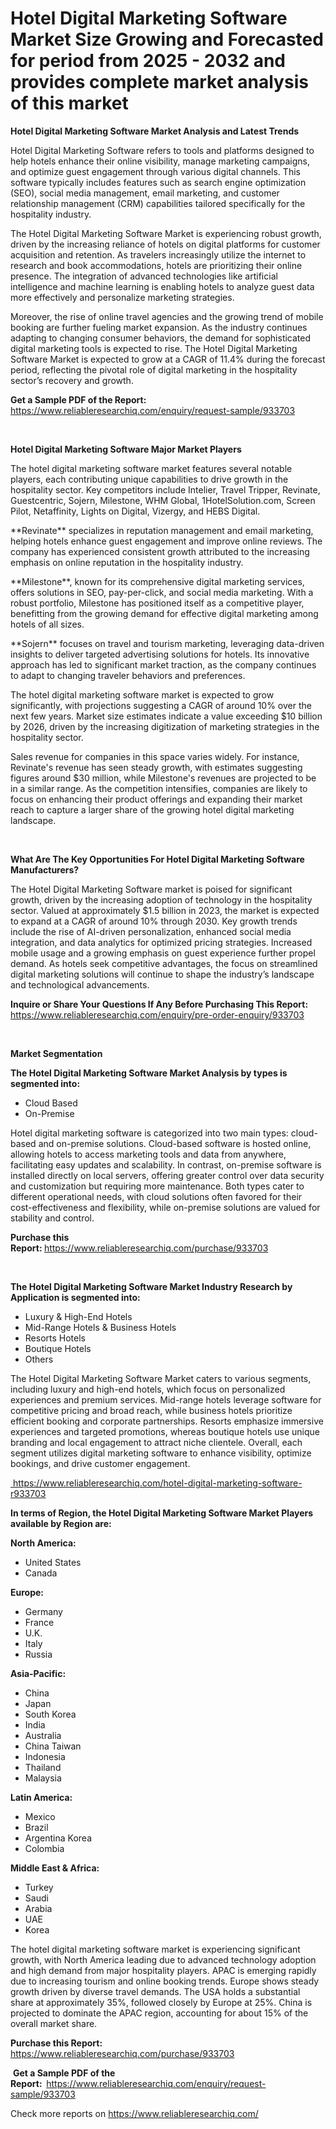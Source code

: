 <p><h1>Hotel Digital Marketing Software Market Size Growing and Forecasted for period from 2025 - 2032 and provides complete market analysis of this market</h1></p><p><strong>Hotel Digital Marketing Software Market Analysis and Latest Trends</strong></p>
<p><p>Hotel Digital Marketing Software refers to tools and platforms designed to help hotels enhance their online visibility, manage marketing campaigns, and optimize guest engagement through various digital channels. This software typically includes features such as search engine optimization (SEO), social media management, email marketing, and customer relationship management (CRM) capabilities tailored specifically for the hospitality industry.</p><p>The Hotel Digital Marketing Software Market is experiencing robust growth, driven by the increasing reliance of hotels on digital platforms for customer acquisition and retention. As travelers increasingly utilize the internet to research and book accommodations, hotels are prioritizing their online presence. The integration of advanced technologies like artificial intelligence and machine learning is enabling hotels to analyze guest data more effectively and personalize marketing strategies.</p><p>Moreover, the rise of online travel agencies and the growing trend of mobile booking are further fueling market expansion. As the industry continues adapting to changing consumer behaviors, the demand for sophisticated digital marketing tools is expected to rise. The Hotel Digital Marketing Software Market is expected to grow at a CAGR of 11.4% during the forecast period, reflecting the pivotal role of digital marketing in the hospitality sector’s recovery and growth.</p></p>
<p><strong>Get a Sample PDF of the Report:&nbsp;</strong> <a href="https://www.reliableresearchiq.com/enquiry/request-sample/933703?utm_campaign=2042&utm_medium=2&utm_source=Github&utm_content=ia&utm_term=07032025&utm_id=hotel-digital-marketing-software">https://www.reliableresearchiq.com/enquiry/request-sample/933703</a></p>
<p>&nbsp;</p>
<p><strong>Hotel Digital Marketing Software Major Market Players</strong></p>
<p><p>The hotel digital marketing software market features several notable players, each contributing unique capabilities to drive growth in the hospitality sector. Key competitors include Intelier, Travel Tripper, Revinate, Guestcentric, Sojern, Milestone, WHM Global, 1HotelSolution.com, Screen Pilot, Netaffinity, Lights on Digital, Vizergy, and HEBS Digital.</p><p>**Revinate** specializes in reputation management and email marketing, helping hotels enhance guest engagement and improve online reviews. The company has experienced consistent growth attributed to the increasing emphasis on online reputation in the hospitality industry.</p><p>**Milestone**, known for its comprehensive digital marketing services, offers solutions in SEO, pay-per-click, and social media marketing. With a robust portfolio, Milestone has positioned itself as a competitive player, benefitting from the growing demand for effective digital marketing among hotels of all sizes.</p><p>**Sojern** focuses on travel and tourism marketing, leveraging data-driven insights to deliver targeted advertising solutions for hotels. Its innovative approach has led to significant market traction, as the company continues to adapt to changing traveler behaviors and preferences.</p><p>The hotel digital marketing software market is expected to grow significantly, with projections suggesting a CAGR of around 10% over the next few years. Market size estimates indicate a value exceeding $10 billion by 2026, driven by the increasing digitization of marketing strategies in the hospitality sector.</p><p>Sales revenue for companies in this space varies widely. For instance, Revinate's revenue has seen steady growth, with estimates suggesting figures around $30 million, while Milestone's revenues are projected to be in a similar range. As the competition intensifies, companies are likely to focus on enhancing their product offerings and expanding their market reach to capture a larger share of the growing hotel digital marketing landscape.</p></p>
<p>&nbsp;</p>
<p><strong>What Are The Key Opportunities For Hotel Digital Marketing Software Manufacturers?</strong></p>
<p><p>The Hotel Digital Marketing Software market is poised for significant growth, driven by the increasing adoption of technology in the hospitality sector. Valued at approximately $1.5 billion in 2023, the market is expected to expand at a CAGR of around 10% through 2030. Key growth trends include the rise of AI-driven personalization, enhanced social media integration, and data analytics for optimized pricing strategies. Increased mobile usage and a growing emphasis on guest experience further propel demand. As hotels seek competitive advantages, the focus on streamlined digital marketing solutions will continue to shape the industry’s landscape and technological advancements.</p></p>
<p><strong>Inquire or Share Your Questions If Any Before Purchasing This Report:</strong> <a href="https://www.reliableresearchiq.com/enquiry/pre-order-enquiry/933703?utm_campaign=2042&utm_medium=2&utm_source=Github&utm_content=ia&utm_term=07032025&utm_id=hotel-digital-marketing-software">https://www.reliableresearchiq.com/enquiry/pre-order-enquiry/933703</a></p>
<p>&nbsp;</p>
<p><strong>Market Segmentation</strong></p>
<p><strong>The Hotel Digital Marketing Software Market Analysis by types is segmented into:</strong></p>
<p><ul><li>Cloud Based</li><li>On-Premise</li></ul></p>
<p><p>Hotel digital marketing software is categorized into two main types: cloud-based and on-premise solutions. Cloud-based software is hosted online, allowing hotels to access marketing tools and data from anywhere, facilitating easy updates and scalability. In contrast, on-premise software is installed directly on local servers, offering greater control over data security and customization but requiring more maintenance. Both types cater to different operational needs, with cloud solutions often favored for their cost-effectiveness and flexibility, while on-premise solutions are valued for stability and control.</p></p>
<p><strong>Purchase this Report:&nbsp;</strong><a href="https://www.reliableresearchiq.com/purchase/933703?utm_campaign=2042&utm_medium=2&utm_source=Github&utm_content=ia&utm_term=07032025&utm_id=hotel-digital-marketing-software">https://www.reliableresearchiq.com/purchase/933703</a></p>
<p>&nbsp;</p>
<p><strong>The Hotel Digital Marketing Software Market Industry Research by Application is segmented into:</strong></p>
<p><ul><li>Luxury & High-End Hotels</li><li>Mid-Range Hotels & Business Hotels</li><li>Resorts Hotels</li><li>Boutique Hotels</li><li>Others</li></ul></p>
<p><p>The Hotel Digital Marketing Software Market caters to various segments, including luxury and high-end hotels, which focus on personalized experiences and premium services. Mid-range hotels leverage software for competitive pricing and broad reach, while business hotels prioritize efficient booking and corporate partnerships. Resorts emphasize immersive experiences and targeted promotions, whereas boutique hotels use unique branding and local engagement to attract niche clientele. Overall, each segment utilizes digital marketing software to enhance visibility, optimize bookings, and drive customer engagement.</p></p>
<p><a href="https://www.reliableresearchiq.com/hotel-digital-marketing-software-r933703?utm_campaign=2042&utm_medium=2&utm_source=Github&utm_content=ia&utm_term=07032025&utm_id=hotel-digital-marketing-software">&nbsp;https://www.reliableresearchiq.com/hotel-digital-marketing-software-r933703</a></p>
<p><strong>In terms of Region, the Hotel Digital Marketing Software Market Players available by Region are:</strong></p>
<p>
    <p> <strong> North America: </strong>
        <ul>
            <li>United States</li>
            <li>Canada</li>
        </ul>
        </p> 
    <p> <strong> Europe: </strong>
        <ul>
            <li>Germany</li>
            <li>France</li>
            <li>U.K.</li>
            <li>Italy</li>
            <li>Russia</li>
        </ul>
        </p> 
    <p> <strong> Asia-Pacific: </strong>
        <ul>
            <li>China</li>
            <li>Japan</li>
            <li>South Korea</li>
            <li>India</li>
            <li>Australia</li>
            <li>China Taiwan</li>
            <li>Indonesia</li>
            <li>Thailand</li>
            <li>Malaysia</li>
        </ul>
        </p> 
    <p> <strong> Latin America: </strong>
        <ul>
            <li>Mexico</li>
            <li>Brazil</li>
            <li>Argentina Korea</li>
            <li>Colombia</li>
        </ul>
        </p> 
    <p> <strong> Middle East & Africa: </strong>
        <ul>
            <li>Turkey</li>
            <li>Saudi</li>
            <li>Arabia</li>
            <li>UAE</li>
            <li>Korea</li>
        </ul>
    </p>
    </p>
<p><p>The hotel digital marketing software market is experiencing significant growth, with North America leading due to advanced technology adoption and high demand from major hospitality players. APAC is emerging rapidly due to increasing tourism and online booking trends. Europe shows steady growth driven by diverse travel demands. The USA holds a substantial share at approximately 35%, followed closely by Europe at 25%. China is projected to dominate the APAC region, accounting for about 15% of the overall market share.</p></p>
<p><strong>Purchase this Report: </strong><a href="https://www.reliableresearchiq.com/purchase/933703?utm_campaign=2042&utm_medium=2&utm_source=Github&utm_content=ia&utm_term=07032025&utm_id=hotel-digital-marketing-software">https://www.reliableresearchiq.com/purchase/933703</a></p>
<p>&nbsp;<strong>Get a Sample PDF of the Report:&nbsp;&nbsp;</strong><a href="https://www.reliableresearchiq.com/enquiry/request-sample/933703?utm_campaign=2042&utm_medium=2&utm_source=Github&utm_content=ia&utm_term=07032025&utm_id=hotel-digital-marketing-software">https://www.reliableresearchiq.com/enquiry/request-sample/933703</a></p>
<p><strong></strong></p>
<p>Check more reports on <a href="https://www.reliableresearchiq.com/?utm_campaign=2042&utm_medium=2&utm_source=Github&utm_content=ia&utm_term=07032025&utm_id=hotel-digital-marketing-software">https://www.reliableresearchiq.com/</a></p>